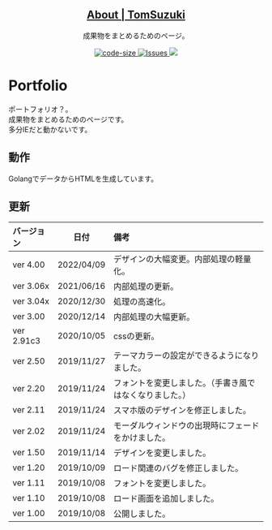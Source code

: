 <p align="center">
 <h2 align="center"><a href="https://tomsuzuki.github.io/">About | TomSuzuki</a></h2>
 <p align="center">成果物をまとめるためのページ。</p>
</p>

 <p align="center">
  <a href="https://shields.io/category/size">
    <img alt="code-size" src="https://img.shields.io/github/languages/code-size/TomSuzuki/TomSuzuki.github.io" />
  </a>
  <a href="https://github.com/anuraghazra/github-readme-stats/issues">
    <img alt="Issues" src="https://img.shields.io/github/issues/TomSuzuki/TomSuzuki.github.io?color=0088ff" />
  </a>
  <a href="https://codeclimate.com/github/TomSuzuki/TomSuzuki.github.io/maintainability">
   <img src="https://api.codeclimate.com/v1/badges/8e2a7348ea274b3a4f3c/maintainability" />
 </a>
</p>

# Portfolio
ポートフォリオ？。  
成果物をまとめるためのページです。  
多分IEだと動かないです。  

## 動作
GolangでデータからHTMLを生成しています。

## 更新
|バージョン|日付|備考|  
|:---|:---:|:---|  
|ver 4.00|2022/04/09|デザインの大幅変更。内部処理の軽量化。|
|ver 3.06x|2021/06/16|内部処理の更新。|  
|ver 3.04x|2020/12/30|処理の高速化。|
|ver 3.00|2020/12/14|内部処理の大幅更新。|
|ver 2.91c3|2020/10/05|cssの更新。|
|ver 2.50|2019/11/27|テーマカラーの設定ができるようになりました。|  
|ver 2.20|2019/11/24|フォントを変更しました。（手書き風ではなくなりました。）|  
|ver 2.11|2019/11/24|スマホ版のデザインを修正しました。|  
|ver 2.02|2019/11/24|モーダルウィンドウの出現時にフェードをかけました。|  
|ver 1.50|2019/11/14|デザインを変更しました。|  
|ver 1.20|2019/10/09|ロード関連のバグを修正しました。|  
|ver 1.11|2019/10/08|フォントを変更しました。|  
|ver 1.10|2019/10/08|ロード画面を追加しました。|  
|ver 1.00|2019/10/08|公開しました。|  
